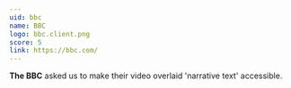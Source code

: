 ```yaml
---
uid: bbc
name: BBC
logo: bbc.client.png
score: 5
link: https://bbc.com/
---
```


**The BBC** asked us to make their video overlaid 'narrative text' accessible.
